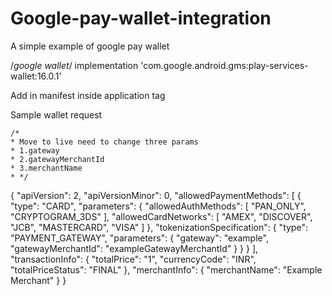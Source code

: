 # Google-pay-wallet-integration
A simple example of google pay wallet

 /*google wallet*/
 implementation 'com.google.android.gms:play-services-wallet:16.0.1'

 Add in manifest inside application tag

 <meta-data
          android:name="com.google.android.gms.wallet.api.enabled"
          android:value="true"/>


Sample wallet request

    /*
    * Move to live need to change three params
    * 1.gateway
    * 2.gatewayMerchantId
    * 3.merchantName
    * */


{
      "apiVersion": 2,
      "apiVersionMinor": 0,
      "allowedPaymentMethods": [
      {
          "type": "CARD",
          "parameters": {
          "allowedAuthMethods": [
          "PAN_ONLY",
          "CRYPTOGRAM_3DS"
          ],
          "allowedCardNetworks": [
          "AMEX",
          "DISCOVER",
          "JCB",
          "MASTERCARD",
          "VISA"
          ]
      },
          "tokenizationSpecification": {
          "type": "PAYMENT_GATEWAY",
          "parameters": {
          "gateway": "example",
          "gatewayMerchantId": "exampleGatewayMerchantId"
      }
      }
      }
      ],
      "transactionInfo": {
      "totalPrice": "1",
      "currencyCode": "INR",
      "totalPriceStatus": "FINAL"
  },
      "merchantInfo": {
      "merchantName": "Example Merchant"
  }
  }
